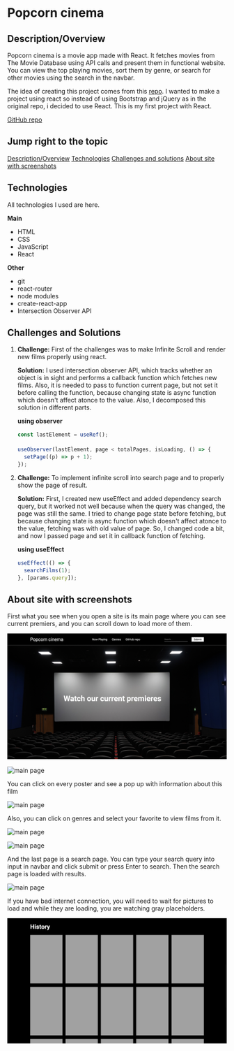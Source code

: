 # Popcorn cinema

## Description/Overview

Popcorn cinema is a movie app made with React. It fetches movies from The Movie Database using API calls and present them in functional website. You can view the top playing movies, sort them by genre, or search for other movies using the search in the navbar.

The idea of creating this project comes from this [repo](https://github.com/dangconnie/movie-app). I wanted to make a project using react so instead of using Bootstrap and jQuery as in the original repo, i decided to use React. This is my first project with React.

[GitHub repo](https://github.com/DILLIR/movie-site/tree/main)

## Jump right to the topic

[Description/Overview](#descriptionoverview)
[Technologies](#technologies)
[Challenges and solutions](#challenges-and-solutions)
[About site with screenshots](#about-site-with-screenshots)

## Technologies

All technologies I used are here.

**Main**

- HTML
- CSS
- JavaScript
- React

**Other**

- git
- react-router
- node modules
- create-react-app
- Intersection Observer API

## Challenges and Solutions

1. **Challenge:** First of the challenges was to make Infinite Scroll and render new films properly using react.

   **Solution:** I used intersection observer API, which tracks whether an object is in sight and performs a callback function which fetches new films. Also, it is needed to pass to function current page, but not set it before calling the function, because changing state is async function which doesn't affect atonce to the value. Also, I decomposed this solution in different parts.

   **using observer**

   ```js
   const lastElement = useRef();

   useObserver(lastElement, page < totalPages, isLoading, () => {
     setPage((p) => p + 1);
   });
   ```

2. **Challenge:** To implement infinite scroll into search page and to properly show the page of result.

   **Solution:** First, I created new useEffect and added dependency search query, but it worked not well because when the query was changed, the page was still the same. I tried to change page state before fetching, but because changing state is async function which doesn't affect atonce to the value, fetching was with old value of page. So, I changed code a bit, and now I passed page and set it in callback function of fetching.

   **using useEffect**

   ```js
   useEffect(() => {
     searchFilms(1);
   }, [params.query]);
   ```

## About site with screenshots

First what you see when you open a site is its main page where you can see current premiers, and you can scroll down to load more of them.

![main page](readme_img/1.png)

![main page](readme_img/2.png)

You can click on every poster and see a pop up with information about this film

![main page](readme_img/3.png)

Also, you can click on genres and select your favorite to view films from it.

![main page](readme_img/4.png)

![main page](readme_img/8.png)

And the last page is a search page. You can type your search query into input in navbar and click submit or press Enter to search. Then the search page is loaded with results.

![main page](readme_img/7.png)

If you have bad internet connection, you will need to wait for pictures to load and while they are loading, you are watching gray placeholders.

![main page](readme_img/6.png)
